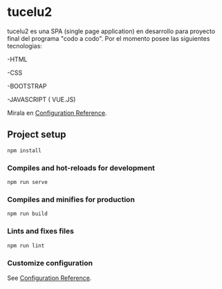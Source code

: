 # tucelu2


tucelu2 es una SPA (single page application) en desarrollo para proyecto final del programa "codo a codo".
Por el momento posee las siguientes tecnologias:

-HTML

-CSS

-BOOTSTRAP

-JAVASCRIPT ( VUE.JS)

Mirala en [Configuration Reference](https://tucelu2.netlify.app/#/).


## Project setup
```
npm install
```

### Compiles and hot-reloads for development
```
npm run serve
```

### Compiles and minifies for production
```
npm run build
```

### Lints and fixes files
```
npm run lint
```

### Customize configuration
See [Configuration Reference](https://cli.vuejs.org/config/).
